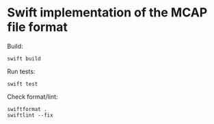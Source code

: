 # Swift implementation of the MCAP file format

Build:

```
swift build
```

Run tests:

```
swift test
```

Check format/lint:

```
swiftformat .
swiftlint --fix
```

